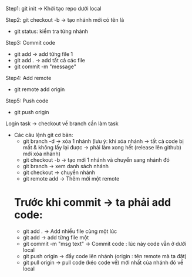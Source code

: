 Step1: git init
-> Khởi tạo repo dưới local

Step2: git checkout -b <name-branch>
-> tạo nhánh mới có tên là <name-branch>

- git status: kiểm tra từng nhánh

Step3: Commit code
- git add <fileNane> -> add từng file 1
- git add . -> add tất cả các file
- git commit -m "message"

Step4: Add remote
- git remote add origin <link-your-repo>

Step5: Push code
- git push origin

Login task
-> checkout về branch cần làm task

- Các câu lệnh git cơ bản:
    + git branch -d <branch-name> -> xóa 1 nhánh (lưu ý: khi xóa nhánh -> tất cả code bị mất & không lấy lại được
                                                    -> phải làm xong hết (release lên github) mới xóa nhánh)
    + git checkout -b <branch-name> -> tạo mới 1 nhánh và chuyển sang nhánh đó
    + git branch -> xem danh sách nhánh
    + git checkout <branch-name> -> chuyển nhánh
    + git remote add <remote-name> <link-remote> -> Thêm mới một remote
    # Trước khi commit -> ta phải add code:
    + git add . -> Add nhiều file cùng một lúc
    + git add <file-name> -> add từng file một
    + git commit -m "msg text" -> Commit code : lúc này code vẫn ở dưới local
    + git push origin <branch-name> -> đẩy code lên nhánh (origin : tên remote mà ta đặt)
    + git pull origin <branch-name> -> pull code (kéo code về) mới nhất của nhánh đó về local